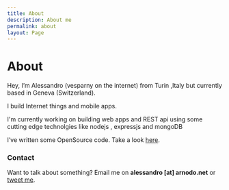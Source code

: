 ```yaml
---
title: About
description: About me
permalink: about
layout: Page
---
```


# About

Hey, I’m Alessandro (vesparny on the internet) from Turin ,Italy but currently based in Geneva (Switzerland).

I build Internet things and mobile apps.

I'm currently working on building web apps and REST api using some cutting edge technolgies like nodejs , expressjs and mongoDB

I’ve written some OpenSource code. Take a look [here](https://alessandro.arnodo.net/projects/).

### Contact

Want to talk about something? Email me on **alessandro [at] arnodo.net** or [tweet me](https://twitter.com/vesparny/).
